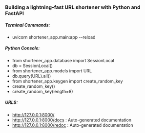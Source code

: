 ### Building a lightning-fast URL shortener with Python and FastAPI

##### Terminal Commands:
* uvicorn shortener_app.main:app --reload

##### Python Console:
* from shortener_app.database import SessionLocal
* db = SessionLocal()
* from shortener_app.models import URL 
* db.query(URL).all()
* from shortener_app.keygen import create_random_key
* create_random_key()
* create_random_key(length=8)

##### URLS: 
* http://127.0.0.1:8000/
* http://127.0.0.1:8000/docs : Auto-generated documentation
* http://127.0.0.1:8000/redoc : Auto-generated documentation